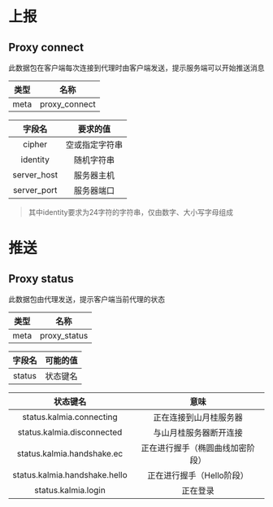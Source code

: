 # 上报

## Proxy connect

此数据包在客户端每次连接到代理时由客户端发送，提示服务端可以开始推送消息

|  类型  |      名称       |     
|:----:|:-------------:|
| meta | proxy_connect |

|     字段名     |  要求的值   |     
|:-----------:|:-------:|
|   cipher    | 空或指定字符串 |    
|  identity   |  随机字符串  |
| server_host |  服务器主机  |
| server_port |  服务器端口  |

> 其中identity要求为24字符的字符串，仅由数字、大小写字母组成

# 推送

## Proxy status

此数据包由代理发送，提示客户端当前代理的状态

|  类型  |      名称      |     
|:----:|:------------:|
| meta | proxy_status |

|  字段名   | 可能的值 |     
|:------:|:----:|
| status | 状态键名 |       

|             状态键名              |        意味        |     
|:-----------------------------:|:----------------:|
|   status.kalmia.connecting    |   正在连接到山月桂服务器    |
|  status.kalmia.disconnected   |   与山月桂服务器断开连接    |
|  status.kalmia.handshake.ec   | 正在进行握手（椭圆曲线加密阶段） |
| status.kalmia.handshake.hello | 正在进行握手（Hello阶段）  |
|      status.kalmia.login      |       正在登录       |
